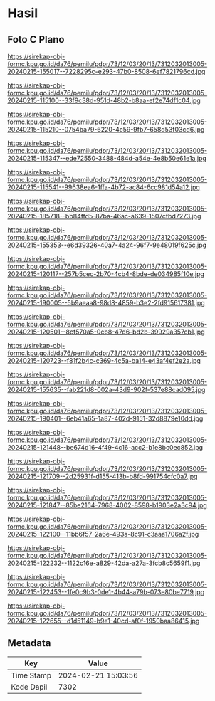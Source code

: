 # Hasil

## Foto C Plano

https://sirekap-obj-formc.kpu.go.id/da76/pemilu/pdpr/73/12/03/20/13/7312032013005-20240215-155017--7228295c-e293-47b0-8508-6ef7821796cd.jpg

https://sirekap-obj-formc.kpu.go.id/da76/pemilu/pdpr/73/12/03/20/13/7312032013005-20240215-115100--33f9c38d-951d-48b2-b8aa-ef2e74df1c04.jpg

https://sirekap-obj-formc.kpu.go.id/da76/pemilu/pdpr/73/12/03/20/13/7312032013005-20240215-115210--0754ba79-6220-4c59-9fb7-658d53f03cd6.jpg

https://sirekap-obj-formc.kpu.go.id/da76/pemilu/pdpr/73/12/03/20/13/7312032013005-20240215-115347--ede72550-3488-484d-a54e-4e8b50e61e1a.jpg

https://sirekap-obj-formc.kpu.go.id/da76/pemilu/pdpr/73/12/03/20/13/7312032013005-20240215-115541--99638ea6-1ffa-4b72-ac84-6cc981d54a12.jpg

https://sirekap-obj-formc.kpu.go.id/da76/pemilu/pdpr/73/12/03/20/13/7312032013005-20240215-185718--bb84ffd5-87ba-46ac-a639-1507cfbd7273.jpg

https://sirekap-obj-formc.kpu.go.id/da76/pemilu/pdpr/73/12/03/20/13/7312032013005-20240215-155353--e6d39326-40a7-4a24-96f7-9e48019f625c.jpg

https://sirekap-obj-formc.kpu.go.id/da76/pemilu/pdpr/73/12/03/20/13/7312032013005-20240215-120117--257b5cec-2b70-4cb4-8bde-de034985f10e.jpg

https://sirekap-obj-formc.kpu.go.id/da76/pemilu/pdpr/73/12/03/20/13/7312032013005-20240215-190005--5b9aeaa8-98d8-4859-b3e2-2fd915617381.jpg

https://sirekap-obj-formc.kpu.go.id/da76/pemilu/pdpr/73/12/03/20/13/7312032013005-20240215-120501--8cf570a5-0cb8-47d6-bd2b-39929a357cb1.jpg

https://sirekap-obj-formc.kpu.go.id/da76/pemilu/pdpr/73/12/03/20/13/7312032013005-20240215-120723--f81f2b4c-c369-4c5a-ba14-e43af4ef2e2a.jpg

https://sirekap-obj-formc.kpu.go.id/da76/pemilu/pdpr/73/12/03/20/13/7312032013005-20240215-155635--fab221d8-002a-43d9-902f-537e88cad095.jpg

https://sirekap-obj-formc.kpu.go.id/da76/pemilu/pdpr/73/12/03/20/13/7312032013005-20240215-190401--6eb41a65-1a87-402d-9151-32d8879e10dd.jpg

https://sirekap-obj-formc.kpu.go.id/da76/pemilu/pdpr/73/12/03/20/13/7312032013005-20240215-121448--be674d16-4f49-4c16-acc2-b1e8bc0ec852.jpg

https://sirekap-obj-formc.kpu.go.id/da76/pemilu/pdpr/73/12/03/20/13/7312032013005-20240215-121709--2d25931f-d155-413b-b8fd-991754cfc0a7.jpg

https://sirekap-obj-formc.kpu.go.id/da76/pemilu/pdpr/73/12/03/20/13/7312032013005-20240215-121847--85be2164-7968-4002-8598-b1903e2a3c94.jpg

https://sirekap-obj-formc.kpu.go.id/da76/pemilu/pdpr/73/12/03/20/13/7312032013005-20240215-122100--11bb6f57-2a6e-493a-8c91-c3aaa1706a2f.jpg

https://sirekap-obj-formc.kpu.go.id/da76/pemilu/pdpr/73/12/03/20/13/7312032013005-20240215-122232--1122c16e-a829-42da-a27a-3fcb8c5659f1.jpg

https://sirekap-obj-formc.kpu.go.id/da76/pemilu/pdpr/73/12/03/20/13/7312032013005-20240215-122453--1fe0c9b3-0de1-4b44-a79b-073e80be7719.jpg

https://sirekap-obj-formc.kpu.go.id/da76/pemilu/pdpr/73/12/03/20/13/7312032013005-20240215-122655--d1d51149-b9e1-40cd-af0f-1950baa86415.jpg


## Metadata

| Key        | Value               |
| ---------- | ------------------- |
| Time Stamp | 2024-02-21 15:03:56 |
| Kode Dapil | 7302                |



